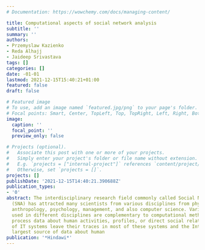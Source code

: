 ```yaml
---
# Documentation: https://wowchemy.com/docs/managing-content/

title: Computational aspects of social network analysis
subtitle: ''
summary: ''
authors:
- Przemyslaw Kazienko
- Reda Alhajj
- Jaideep Srivastava
tags: []
categories: []
date: -01-01
lastmod: 2021-12-15T15:40:21+01:00
featured: false
draft: false

# Featured image
# To use, add an image named `featured.jpg/png` to your page's folder.
# Focal points: Smart, Center, TopLeft, Top, TopRight, Left, Right, BottomLeft, Bottom, BottomRight.
image:
  caption: ''
  focal_point: ''
  preview_only: false

# Projects (optional).
#   Associate this post with one or more of your projects.
#   Simply enter your project's folder or file name without extension.
#   E.g. `projects = ["internal-project"]` references `content/project/deep-learning/index.md`.
#   Otherwise, set `projects = []`.
projects: []
publishDate: '2021-12-15T14:40:21.390688Z'
publication_types:
- '0'
abstract: The interdisciplinary research field commonly called Social Network Analysis
  (SNA) has attracted many scientists from various disciplines from physics, sociology,
  anthropology, psychology, management, and also computer science. Various methodologies
  used in different disciplines are complementary to computational methods used to
  process data about human activities, profiles, or direct social relationships. Users
  of IT systems leave their traces in most of these systems and the Internet is the
  largest source of data about human
publication: '*Hindawi*'
---
```

